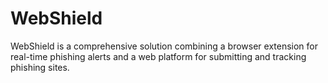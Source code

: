 # WebShield
WebShield is a comprehensive solution combining a browser extension for real-time phishing alerts and a web platform for submitting and tracking phishing sites.
